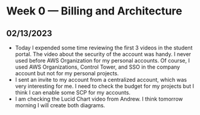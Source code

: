 # Week 0 — Billing and Architecture

## 02/13/2023  
  - Today I expended some time reviewing the first 3 videos in the student portal. The video about the security of the account was handy. I never used before AWS Organization for my personal accounts. Of course, I used AWS Organizations, Control Tower, and SSO in the company account but not for my personal projects. 
  - I  sent an invite to my account from a centralized account, which was very interesting for me. I need to check the budget for my projects but I think I can enable some SCP for my accounts. 
  - I am checking the Lucid Chart video from Andrew. I think tomorrow morning I will create both diagrams.
